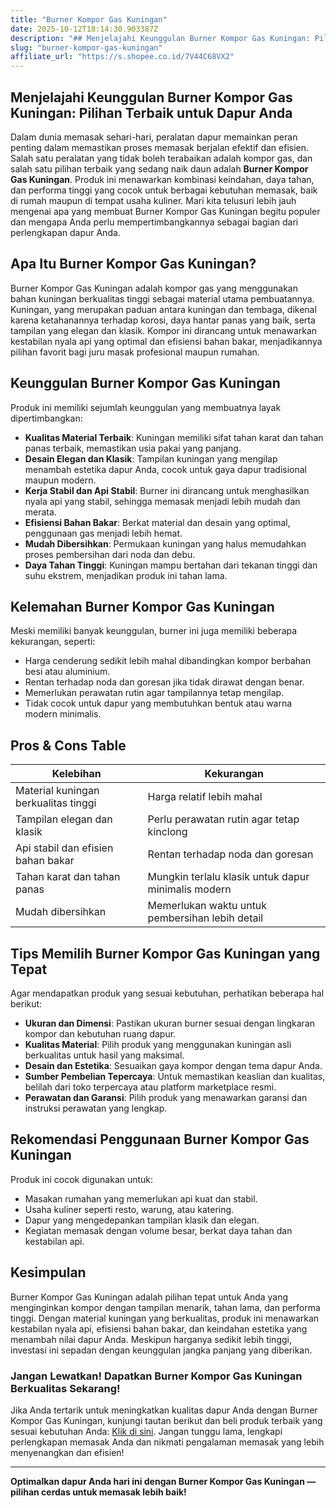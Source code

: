 ```yaml
---
title: "Burner Kompor Gas Kuningan"
date: 2025-10-12T18:14:30.903387Z
description: "## Menjelajahi Keunggulan Burner Kompor Gas Kuningan: Pilihan Terbaik untuk Dapur Anda..."
slug: "burner-kompor-gas-kuningan"
affiliate_url: "https://s.shopee.co.id/7V44C68VX2"
---
```

## Menjelajahi Keunggulan Burner Kompor Gas Kuningan: Pilihan Terbaik untuk Dapur Anda

Dalam dunia memasak sehari-hari, peralatan dapur memainkan peran penting dalam memastikan proses memasak berjalan efektif dan efisien. Salah satu peralatan yang tidak boleh terabaikan adalah kompor gas, dan salah satu pilihan terbaik yang sedang naik daun adalah **Burner Kompor Gas Kuningan**. Produk ini menawarkan kombinasi keindahan, daya tahan, dan performa tinggi yang cocok untuk berbagai kebutuhan memasak, baik di rumah maupun di tempat usaha kuliner. Mari kita telusuri lebih jauh mengenai apa yang membuat Burner Kompor Gas Kuningan begitu populer dan mengapa Anda perlu mempertimbangkannya sebagai bagian dari perlengkapan dapur Anda.

## Apa Itu Burner Kompor Gas Kuningan?

Burner Kompor Gas Kuningan adalah kompor gas yang menggunakan bahan kuningan berkualitas tinggi sebagai material utama pembuatannya. Kuningan, yang merupakan paduan antara kuningan dan tembaga, dikenal karena ketahanannya terhadap korosi, daya hantar panas yang baik, serta tampilan yang elegan dan klasik. Kompor ini dirancang untuk menawarkan kestabilan nyala api yang optimal dan efisiensi bahan bakar, menjadikannya pilihan favorit bagi juru masak profesional maupun rumahan.

## Keunggulan Burner Kompor Gas Kuningan

Produk ini memiliki sejumlah keunggulan yang membuatnya layak dipertimbangkan:

- **Kualitas Material Terbaik**: Kuningan memiliki sifat tahan karat dan tahan panas terbaik, memastikan usia pakai yang panjang.
- **Desain Elegan dan Klasik**: Tampilan kuningan yang mengilap menambah estetika dapur Anda, cocok untuk gaya dapur tradisional maupun modern.
- **Kerja Stabil dan Api Stabil**: Burner ini dirancang untuk menghasilkan nyala api yang stabil, sehingga memasak menjadi lebih mudah dan merata.
- **Efisiensi Bahan Bakar**: Berkat material dan desain yang optimal, penggunaan gas menjadi lebih hemat.
- **Mudah Dibersihkan**: Permukaan kuningan yang halus memudahkan proses pembersihan dari noda dan debu.
- **Daya Tahan Tinggi**: Kuningan mampu bertahan dari tekanan tinggi dan suhu ekstrem, menjadikan produk ini tahan lama.

## Kelemahan Burner Kompor Gas Kuningan

Meski memiliki banyak keunggulan, burner ini juga memiliki beberapa kekurangan, seperti:

- Harga cenderung sedikit lebih mahal dibandingkan kompor berbahan besi atau aluminium.
- Rentan terhadap noda dan goresan jika tidak dirawat dengan benar.
- Memerlukan perawatan rutin agar tampilannya tetap mengilap.
- Tidak cocok untuk dapur yang membutuhkan bentuk atau warna modern minimalis.

## Pros & Cons Table

| Kelebihan                               | Kekurangan                              |
|-----------------------------------------|----------------------------------------|
| Material kuningan berkualitas tinggi  | Harga relatif lebih mahal            |
| Tampilan elegan dan klasik            | Perlu perawatan rutin agar tetap kinclong |
| Api stabil dan efisien bahan bakar    | Rentan terhadap noda dan goresan    |
| Tahan karat dan tahan panas           | Mungkin terlalu klasik untuk dapur minimalis modern |
| Mudah dibersihkan                     | Memerlukan waktu untuk pembersihan lebih detail |

## Tips Memilih Burner Kompor Gas Kuningan yang Tepat

Agar mendapatkan produk yang sesuai kebutuhan, perhatikan beberapa hal berikut:

- **Ukuran dan Dimensi**: Pastikan ukuran burner sesuai dengan lingkaran kompor dan kebutuhan ruang dapur.
- **Kualitas Material**: Pilih produk yang menggunakan kuningan asli berkualitas untuk hasil yang maksimal.
- **Desain dan Estetika**: Sesuaikan gaya kompor dengan tema dapur Anda.
- **Sumber Pembelian Tepercaya**: Untuk memastikan keaslian dan kualitas, belilah dari toko terpercaya atau platform marketplace resmi.
- **Perawatan dan Garansi**: Pilih produk yang menawarkan garansi dan instruksi perawatan yang lengkap.

## Rekomendasi Penggunaan Burner Kompor Gas Kuningan

Produk ini cocok digunakan untuk:

- Masakan rumahan yang memerlukan api kuat dan stabil.
- Usaha kuliner seperti resto, warung, atau katering.
- Dapur yang mengedepankan tampilan klasik dan elegan.
- Kegiatan memasak dengan volume besar, berkat daya tahan dan kestabilan api.

## Kesimpulan

Burner Kompor Gas Kuningan adalah pilihan tepat untuk Anda yang menginginkan kompor dengan tampilan menarik, tahan lama, dan performa tinggi. Dengan material kuningan yang berkualitas, produk ini menawarkan kestabilan nyala api, efisiensi bahan bakar, dan keindahan estetika yang menambah nilai dapur Anda. Meskipun harganya sedikit lebih tinggi, investasi ini sepadan dengan keunggulan jangka panjang yang diberikan.

### Jangan Lewatkan! Dapatkan Burner Kompor Gas Kuningan Berkualitas Sekarang!

Jika Anda tertarik untuk meningkatkan kualitas dapur Anda dengan Burner Kompor Gas Kuningan, kunjungi tautan berikut dan beli produk terbaik yang sesuai kebutuhan Anda: [Klik di sini](https://s.shopee.co.id/7V44C68VX2). Jangan tunggu lama, lengkapi perlengkapan memasak Anda dan nikmati pengalaman memasak yang lebih menyenangkan dan efisien!

---

**Optimalkan dapur Anda hari ini dengan Burner Kompor Gas Kuningan — pilihan cerdas untuk memasak lebih baik!**
